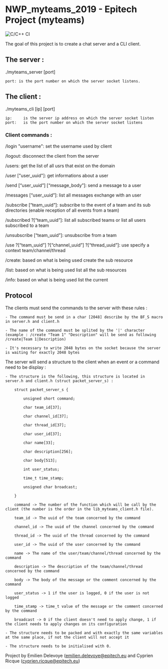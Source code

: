 # NWP_myteams_2019 - Epitech Project (myteams)
![C/C++ CI](https://github.com/Emilien-Delevoye/NWP_myteams_2019/workflows/C/C++%20CI/badge.svg?branch=dev)

The goal of this project is to create a chat server and a CLI client.

## The server :

./myteams_server [port]

    port: is the port number on which the server socket listens.

## The client :

./myteams_cli [ip] [port]

    ip:     is the server ip address on which the server socket listen
    port:   is the port number on which the server socket listens

### Client commands :

/login "username": set the username used by client

/logout: disconnect the client from the server

/users: get the list of all usrs that exist on the domain

/user ["user_uuid"]: get informations about a user

/send [“user_uuid”] [“message_body”]: send a message to a user

/messages [“user_uuid”]: list all messages exchange with an user

/subscribe [“team_uuid”]: subscribe to the event of a team and its sub directories (enable reception of all events from a team)

/subscribed ?[“team_uuid”]: list all subscribed teams or list all users subscribed to a team

/unsubscribe [“team_uuid”]: unsubscribe from a team

/use ?[“team_uuid”] ?[“channel_uuid”] ?[“thread_uuid”]: use specify a context team/channel/thread

/create: based on what is being used create the sub resource

/list: based on what is being used list all the sub resources

/info: based on what is being used list the current

## Protocol

The clients must send the commands to the server with these rules :

    - The command must be send in a char [2048] describe by the BF_S macro in server.h and client.h
    
    - The name of the command must be splited by the '|' character (example : /create "Team 1" "Description" will be send as following /create|Team 1|Description)

    - It's necessary to write 2048 bytes on the socket because the server is waiting for exactly 2048 bytes


The server will send a structure to the client when an event or a command need to be display :

    - The structure is the following, this structure is located in server.h and client.h (struct packet_server_s) :
        
        struct packet_server_s {
        
            unsigned short command;
            
            char team_id[37];
            
            char channel_id[37];
            
            char thread_id[37];
            
            char user_id[37];
            
            char name[33];
            
            char description[256];
            
            char body[513];
            
            int user_status;
            
            time_t time_stamp;
            
            unsigned char broadcast;
            
        }
        
        command -> The number of the function which will be call by the client (the number is the order in the lib_myteams_client.h file).
        
        team_id -> The uuid of the team concerned by the command
        
        channel_id -> The uuid of the channel concerned by the command
        
        thread_id -> The uuid of the thread concerned by the command
        
        user_id -> The uuid of the user concerned by the command
        
        name -> The name of the user/team/channel/thread concerned by the command
        
        description -> The description of the team/channel/thread concerned by the command
        
        body -> The body of the message or the comment concerned by the command
        
        user_status -> 1 if the user is logged, 0 if the user is not logged
        
        time_stamp -> time_t value of the message or the comment concerned by the command
        
        broadcast -> 0 if the client doesn't need to apply change, 1 if the client needs to apply changes on its configuration
        
    - The structure needs to be packed and with exactly the same variables at the same place, if not the client will not accept it
    
    - The structure needs to be initialised with 0.

Project by Emilien Delevoye (emilien.delevoye@epitech.eu and Cyprien Ricque (cyprien.ricque@epitech.eu)

